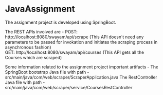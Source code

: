 # JavaAssignment

The assignment project is developed using SpringBoot.

The REST APIs involved are -
POST: http://localhost:8080/swayam/api/scrape  (This API doesn't need any parameters to be passed for invokation and initiates the scraping process in asynchronous fashion) <br/>
GET: http://localhost:8080/swayam/api/courses  (This API gets all the Courses which are scraped)

Some information related to the assignment project important artifacts -
The SpringBoot bootstrap Java file with path - src/main/java/com/web/scraper/ScraperApplication.java
The RestController Java file with path - src/main/java/com/web/scraper/service/CoursesRestController
